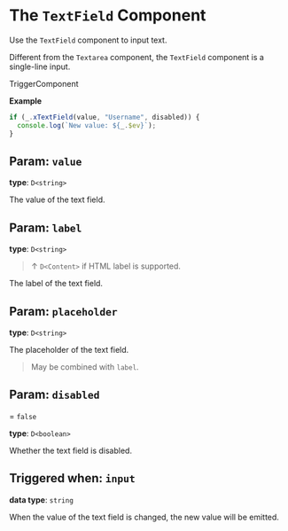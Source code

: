 <script setup>
import Kind from "/std-comps/helpers/kind.vue";
import Optional from "/std-comps/helpers/optional.vue";
</script>

# The `TextField` Component

Use the `TextField` component to input text.

Different from the `Textarea` component, the `TextField` component is a single-line input.

<Kind>TriggerComponent</Kind>

**Example**

```ts
if (_.xTextField(value, "Username", disabled)) {
  console.log(`New value: ${_.$ev}`);
}
```

## Param: `value`

**type**: `D<string>`

The value of the text field.

## Param: `label`

<Optional/>

**type**: `D<string>`

> ↑ `D<Content>` if HTML label is supported.

The label of the text field.

## Param: `placeholder`

<Optional/>

**type**: `D<string>`

The placeholder of the text field.

> May be combined with `label`.

## Param: `disabled`

<Optional/> = `false`

**type**: `D<boolean>`

Whether the text field is disabled.

## Triggered when: `input`

**data type**: `string`

When the value of the text field is changed, the new value will be emitted.
